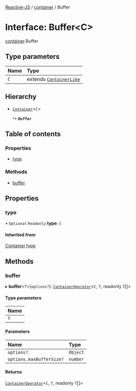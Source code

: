 [Reactive-JS](../README.md) / [container](../modules/container.md) / Buffer

# Interface: Buffer<C\>

[container](../modules/container.md).Buffer

## Type parameters

| Name | Type |
| :------ | :------ |
| `C` | extends [`ContainerLike`](container.ContainerLike.md) |

## Hierarchy

- [`Container`](container.Container.md)<`C`\>

  ↳ **`Buffer`**

## Table of contents

### Properties

- [type](container.Buffer.md#type)

### Methods

- [buffer](container.Buffer.md#buffer)

## Properties

### type

• `Optional` `Readonly` **type**: `C`

#### Inherited from

[Container](container.Container.md).[type](container.Container.md#type)

## Methods

### buffer

▸ **buffer**<`T`\>(`options?`): [`ContainerOperator`](../modules/container.md#containeroperator)<`C`, `T`, readonly `T`[]\>

#### Type parameters

| Name |
| :------ |
| `T` |

#### Parameters

| Name | Type |
| :------ | :------ |
| `options?` | `Object` |
| `options.maxBufferSize?` | `number` |

#### Returns

[`ContainerOperator`](../modules/container.md#containeroperator)<`C`, `T`, readonly `T`[]\>

